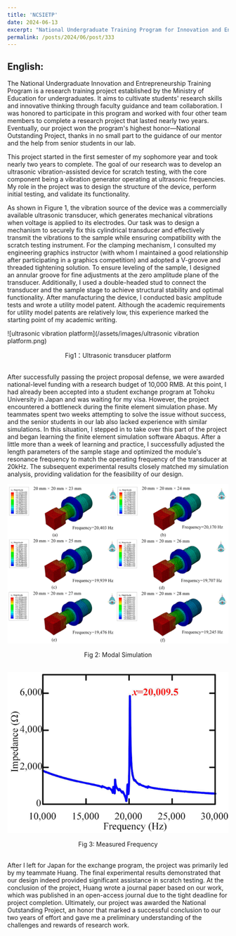 ```yaml
---
title: 'NCSIETP'
date: 2024-06-13
excerpt: "National Undergraduate Training Program for Innovation and Entrepreneurship(NCSIETP)  [more](/posts/2024/06/post/333)"
permalink: /posts/2024/06/post/333
---
```

## English:
The National Undergraduate Innovation and Entrepreneurship Training Program is a research training project established by the Ministry of Education for undergraduates. It aims to cultivate students' research skills and innovative thinking through faculty guidance and team collaboration. I was honored to participate in this program and worked with four other team members to complete a research project that lasted nearly two years. Eventually, our project won the program's highest honor—National Outstanding Project, thanks in no small part to the guidance of our mentor and the help from senior students in our lab.

This project started in the first semester of my sophomore year and took nearly two years to complete. The goal of our research was to develop an ultrasonic vibration-assisted device for scratch testing, with the core component being a vibration generator operating at ultrasonic frequencies. My role in the project was to design the structure of the device, perform initial testing, and validate its functionality.

As shown in Figure 1, the vibration source of the device was a commercially available ultrasonic transducer, which generates mechanical vibrations when voltage is applied to its electrodes. Our task was to design a mechanism to securely fix this cylindrical transducer and effectively transmit the vibrations to the sample while ensuring compatibility with the scratch testing instrument. For the clamping mechanism, I consulted my engineering graphics instructor (with whom I maintained a good relationship after participating in a graphics competition) and adopted a V-groove and threaded tightening solution. To ensure leveling of the sample, I designed an annular groove for fine adjustments at the zero amplitude plane of the transducer. Additionally, I used a double-headed stud to connect the transducer and the sample stage to achieve structural stability and optimal functionality. After manufacturing the device, I conducted basic amplitude tests and wrote a utility model patent. Although the academic requirements for utility model patents are relatively low, this experience marked the starting point of my academic writing.

![ultrasonic vibration platform](/assets/images/ultrasonic vibration platform.png)
<center>Fig1：Ultrasonic transducer platform</center><br>  

After successfully passing the project proposal defense, we were awarded national-level funding with a research budget of 10,000 RMB. At this point, I had already been accepted into a student exchange program at Tohoku University in Japan and was waiting for my visa. However, the project encountered a bottleneck during the finite element simulation phase. My teammates spent two weeks attempting to solve the issue without success, and the senior students in our lab also lacked experience with similar simulations. In this situation, I stepped in to take over this part of the project and began learning the finite element simulation software Abaqus. After a little more than a week of learning and practice, I successfully adjusted the length parameters of the sample stage and optimized the module's resonance frequency to match the operating frequency of the transducer at 20kHz. The subsequent experimental results closely matched my simulation analysis, providing validation for the feasibility of our design.

![仿真](/assets/images/模态仿真.png)
<center>Fig 2: Modal Simulation</center><br>  


![实测频率](/assets/images/实测频率.png)
<center>Fig 3: Measured Frequency</center><br>

After I left for Japan for the exchange program, the project was primarily led by my teammate Huang. The final experimental results demonstrated that our design indeed provided significant assistance in scratch testing. At the conclusion of the project, Huang wrote a journal paper based on our work, which was published in an open-access journal due to the tight deadline for project completion. Ultimately, our project was awarded the National Outstanding Project, an honor that marked a successful conclusion to our two years of effort and gave me a preliminary understanding of the challenges and rewards of research work.